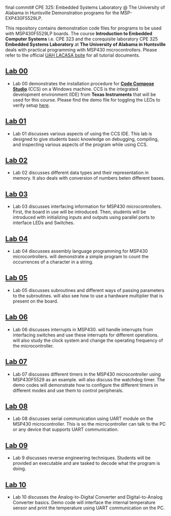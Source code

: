 final commit# CPE 325: Embedded Systems Laboratory @ The University of Alabama in Huntsville
Demonstration programs for the MSP-EXP430F5529LP.

This repository contains demonstration code files for programs to be used with MSP430F5529LP boards. The course **Introduction to Embedded Computer Systems** i.e. CPE 323 and the corequisite laboratory CPE 325 **Embedded Systems Laboratory** at **The University of Alabama in Huntsville** deals with practical programming with MSP430 microcontrollers. Please refer to the official [UAH LACASA bsite](http://lacasa.uah.edu/portal/index.php/teaching/47-cpe-323-introduction-to-embedded-computer-systems) for all tutorial documents.

## [Lab 00](https://github.com/uah-lacasa/CPE325_MSP430f5529/tree/master/Lab00)
- Lab 00 demonstrates the installation procedure for [**Code Compose Studio**](https://www.ti.com/tool/CCSTUDIO) (CCS) on a Windows machine. CCS is the integrated development environment (IDE) from **Texas Instruments** that will be used for this course. Please find the demo file for toggling the LEDs to verify setup [here](Lab0/Lab0_D0.c). 

## [Lab 01](https://github.com/uah-lacasa/CPE325_MSP430f5529/tree/master/Lab01)
- Lab 01 discusses various aspects of using the CCS IDE. This lab is designed to give students basic knowledge on debugging, compiling, and inspecting various aspects of the program while using CCS.

## [Lab 02](https://github.com/uah-lacasa/CPE325_MSP430f5529/tree/master/Lab02)
- Lab 02 discusses different data types and their representation in memory. It also deals with conversion of numbers beten different bases.

## [Lab 03](https://github.com/uah-lacasa/CPE325_MSP430f5529/tree/master/Lab03)
- Lab 03 discusses interfacing information for MSP430 microcontrollers. First, the board in use will be introduced. Then, students will be introduced with initializing inputs and outputs using parallel ports to interface LEDs and Switches.

## [Lab 04](https://github.com/uah-lacasa/CPE325_MSP430f5529/tree/master/Lab04)
- Lab 04 discusses assembly language programming for MSP430 microcontrollers.  will demonstrate a simple program to count the occurrences of a character in a string. 

## [Lab 05](https://github.com/uah-lacasa/CPE325_MSP430f5529/tree/master/Lab05)
- Lab 05 discusses subroutines and different ways of passing parameters to the subroutines.  will also see how to use a hardware multiplier that is present on the board.

## [Lab 06](https://github.com/uah-lacasa/CPE325_MSP430f5529/tree/master/Lab06)
- Lab 06 discusses interrupts in MSP430.  will handle interrupts from interfacing switches and use these interrupts for different operations.  will also study the clock system and change the operating frequency of the microcontroller.

## [Lab 07](https://github.com/uah-lacasa/CPE325_MSP430f5529/tree/master/Lab07)
- Lab 07 discusses different timers in the MSP430 microcontroller using MSP430F5529 as an example.  will also discuss the watchdog timer. The demo codes will demonstrate how to configure the different timers in different modes and use them to control peripherals.

## [Lab 08](https://github.com/uah-lacasa/CPE325_MSP430f5529/tree/master/Lab08)
- Lab 08 discusses serial communication using UART module on the MSP430 microcontroller. This is so the microcontroller can talk to the PC or any device that supports UART communication.

## [Lab 09](https://github.com/uah-lacasa/CPE325_MSP430f5529/tree/master/Lab09)
- Lab 9 discusses reverse engineering techniques. Students will be provided an executable and are tasked to decode what the program is doing.

## [Lab 10](https://github.com/uah-lacasa/CPE325_MSP430f5529/tree/master/Lab10)
- Lab 10 discusses the Analog-to-Digital Converter and Digital-to-Analog Converter basics. Demo code will interface the internal temperature sensor and print the temperature using UART communication on the PC.
